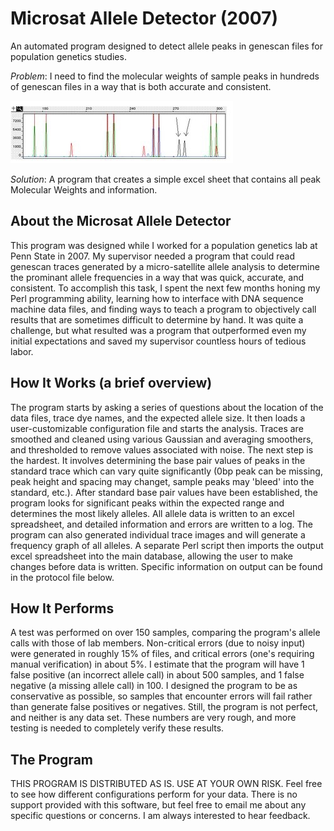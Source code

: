 # Microsat Allele Detector (2007)
An automated program designed to detect allele peaks in genescan files for population genetics studies. 

_Problem_: I need to find the molecular weights of sample peaks in hundreds of genescan files in a way that is both accurate and consistent.

![Problem](problem.jpg)

_Solution_: A program that creates a simple excel sheet that contains all peak Molecular Weights and information.


## About the Microsat Allele Detector

This program was designed while I worked for a population genetics lab at Penn State in 2007. My supervisor needed a program that could read genescan traces generated by a micro-satellite allele analysis to determine the prominant allele frequencies in a way that was quick, accurate, and consistent. To accomplish this task, I spent the next few months honing my Perl programming ability, learning how to interface with DNA sequence machine data files, and finding ways to teach a program to objectively call results that are sometimes difficult to determine by hand. It was quite a challenge, but what resulted was a program that outperformed even my initial expectations and saved my supervisor countless hours of tedious labor.

## How It Works (a brief overview)

The program starts by asking a series of questions about the location of the data files, trace dye names, and the expected allele size. It then loads a user-customizable configuration file and starts the analysis. Traces are smoothed and cleaned using various Gaussian and averaging smoothers, and thresholded to remove values associated with noise. The next step is the hardest. It involves determining the base pair values of peaks in the standard trace which can vary quite significantly (0bp peak can be missing, peak height and spacing may changet, sample peaks may 'bleed' into the standard, etc.). After standard base pair values have been established, the program looks for significant peaks within the expected range and determines the most likely alleles. All allele data is written to an excel spreadsheet, and detailed information and errors are written to a log. The program can also generated individual trace images and will generate a frequency graph of all alleles. A separate Perl script then imports the output excel spreadsheet into the main database, allowing the user to make changes before data is written. Specific information on output can be found in the protocol file below. 

## How It Performs

A test was performed on over 150 samples, comparing the program's allele calls with those of lab members. Non-critical errors (due to noisy input) were generated in roughly 15% of files, and critical errors (one's requiring manual verification) in about 5%. I estimate that the program will have 1 false positive (an incorrect allele call) in about 500 samples, and 1 false negative (a missing allele call) in 100. I designed the program to be as conservative as possible, so samples that encounter errors will fail rather than generate false positives or negatives. Still, the program is not perfect, and neither is any data set. These numbers are very rough, and more testing is needed to completely verify these results. 

## The Program

THIS PROGRAM IS DISTRIBUTED AS IS. USE AT YOUR OWN RISK. Feel free to see how different configurations perform for your data. There is no support provided with this software, but feel free to email me about any specific questions or concerns. I am always interested to hear feedback.
